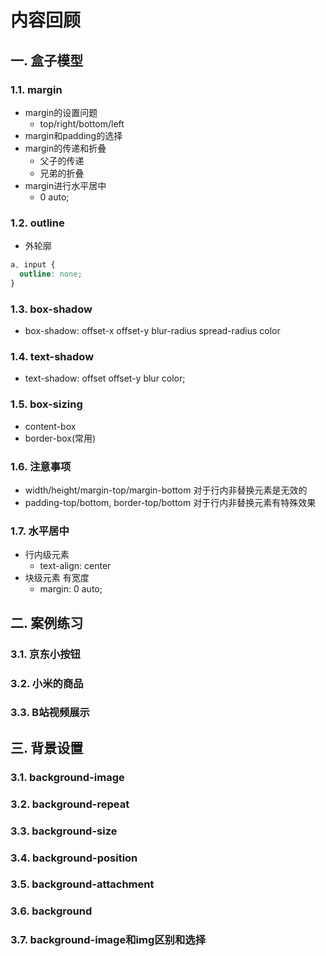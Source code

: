 # 内容回顾

## 一. 盒子模型

### 1.1. margin

* margin的设置问题
  * top/right/bottom/left
* margin和padding的选择
* margin的传递和折叠
  * 父子的传递
  * 兄弟的折叠
* margin进行水平居中
  * 0 auto;



### 1.2. outline

* 外轮廓

```css
a, input {
  outline: none;
}
```



### 1.3. box-shadow

* box-shadow: offset-x offset-y blur-radius spread-radius color



### 1.4. text-shadow

* text-shadow: offset offset-y blur color;



### 1.5. box-sizing

* content-box
* border-box(常用)



### 1.6. 注意事项

* width/height/margin-top/margin-bottom 对于行内非替换元素是无效的
* padding-top/bottom, border-top/bottom 对于行内非替换元素有特殊效果



### 1.7. 水平居中

* 行内级元素
  * text-align: center
* 块级元素 有宽度
  * margin: 0 auto;



## 二. 案例练习

### 3.1. 京东小按钮



### 3.2. 小米的商品



### 3.3. B站视频展示





## 三. 背景设置

### 3.1. background-image



### 3.2. background-repeat



### 3.3. background-size



### 3.4. background-position



### 3.5. background-attachment



### 3.6. background



### 3.7. background-image和img区别和选择





